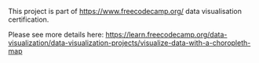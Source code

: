 This project is part of https://www.freecodecamp.org/ data visualisation certification.

Please see more details here: https://learn.freecodecamp.org/data-visualization/data-visualization-projects/visualize-data-with-a-choropleth-map